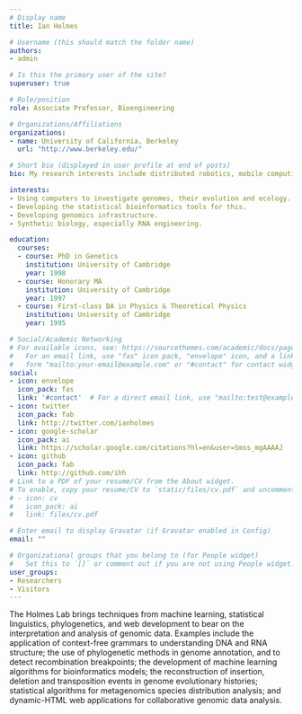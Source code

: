 ```yaml
---
# Display name
title: Ian Holmes

# Username (this should match the folder name)
authors:
- admin

# Is this the primary user of the site?
superuser: true

# Role/position
role: Associate Professor, Bioengineering

# Organizations/Affiliations
organizations:
- name: University of California, Berkeley
  url: "http://www.berkeley.edu/"

# Short bio (displayed in user profile at end of posts)
bio: My research interests include distributed robotics, mobile computing and programmable matter.

interests:
- Using computers to investigate genomes, their evolution and ecology.
- Developing the statistical bioinformatics tools for this.
- Developing genomics infrastructure.
- Synthetic biology, especially RNA engineering.

education:
  courses:
  - course: PhD in Genetics
    institution: University of Cambridge
    year: 1998
  - course: Honorary MA
    institution: University of Cambridge
    year: 1997
  - course: First-class BA in Physics & Theoretical Physics
    institution: University of Cambridge
    year: 1995

# Social/Academic Networking
# For available icons, see: https://sourcethemes.com/academic/docs/page-builder/#icons
#   For an email link, use "fas" icon pack, "envelope" icon, and a link in the
#   form "mailto:your-email@example.com" or "#contact" for contact widget.
social:
- icon: envelope
  icon_pack: fas
  link: '#contact'  # For a direct email link, use "mailto:test@example.org".
- icon: twitter
  icon_pack: fab
  link: http://twitter.com/ianholmes
- icon: google-scholar
  icon_pack: ai
  link: https://scholar.google.com/citations?hl=en&user=Smss_mgAAAAJ
- icon: github
  icon_pack: fab
  link: http://github.com/ihh
# Link to a PDF of your resume/CV from the About widget.
# To enable, copy your resume/CV to `static/files/cv.pdf` and uncomment the lines below.
# - icon: cv
#   icon_pack: ai
#   link: files/cv.pdf

# Enter email to display Gravatar (if Gravatar enabled in Config)
email: ""

# Organizational groups that you belong to (for People widget)
#   Set this to `[]` or comment out if you are not using People widget.
user_groups:
- Researchers
- Visitors
---
```


The Holmes Lab brings techniques from machine learning, statistical linguistics, phylogenetics, and web development to bear on the interpretation and analysis of genomic data. Examples include the application of context-free grammars to understanding DNA and RNA structure; the use of phylogenetic methods in genome annotation, and to detect recombination breakpoints; the development of machine learning algorithms for bioinformatics models; the reconstruction of insertion, deletion and transposition events in genome evolutionary histories; statistical algorithms for metagenomics species distribution analysis; and dynamic-HTML web applications for collaborative genomic data analysis.
